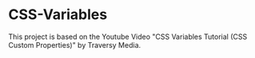 # CSS-Variables

This project is based on the Youtube Video "CSS Variables Tutorial (CSS Custom Properties)" by Traversy Media.

